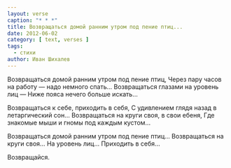 ```yaml
---
layout: verse
caption: "* * *"
title: Возвращаться домой ранним утром под пение птиц...
date: 2012-06-02
category: [ text, verses ]
tags:
  - стихи
author: Иван Шихалев
---
```

Возвращаться домой ранним утром под пение птиц,
Через пару часов на работу — надо немного спать...
Возвращаться глазами на уровень лиц —
Ниже пояса нечего больше искать...

Возвращаться к себе, приходить в себя,
С удивлением глядя назад в летаргический сон...
Возвращаться на круги своя, в свои ебеня,
Где знакомые мыши и гномы под каждым кустом...

Возвращаться домой ранним утром под пение птиц...
Возвращаться на круги своя...
На уровень лиц...
Приходить в себя...

Возвращайся.
